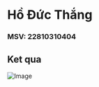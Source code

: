 # Hồ Đức Thắng
### MSV: 22810310404
## Ket qua

![Image](https://github.com/user-attachments/assets/13552eb7-bbe5-428f-a031-9538cf2f128f)
